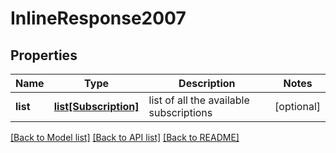 # InlineResponse2007

## Properties
Name | Type | Description | Notes
------------ | ------------- | ------------- | -------------
**list** | [**list[Subscription]**](Subscription.md) | list of all the available subscriptions | [optional] 

[[Back to Model list]](../README.md#documentation-for-models) [[Back to API list]](../README.md#documentation-for-api-endpoints) [[Back to README]](../README.md)


